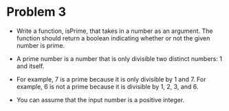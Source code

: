 # Problem 3

- Write a function, isPrime, that takes in a number as an argument. The function should return a boolean indicating whether or not the given number is prime.

- A prime number is a number that is only divisible two distinct numbers: 1 and itself.

- For example, 7 is a prime because it is only divisible by 1 and 7. For example, 6 is not a prime because it is divisible by 1, 2, 3, and 6.

- You can assume that the input number is a positive integer.
